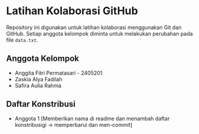 # Latihan Kolaborasi GitHub

Repository ini digunakan untuk latihan kolaborasi
menggunakan Git dan GitHub.
Setiap anggota kelompok diminta untuk melakukan
perubahan pada file `data.txt`.

## Anggota Kelompok
- Anggita Fitri Permatasari - 2405201
- Zaskia Alya Fadilah
- Safira Aulia Rahma


## Daftar Konstribusi  
- Anggota 1 [Memberikan nama di readme dan menambah daftar konstribusigi -> memperbarui dan men-commit] 